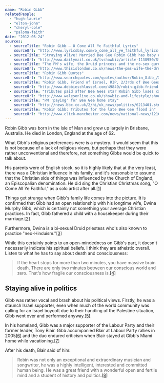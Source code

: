```yaml
---
name: "Robin Gibb"
relatedPeople:
  - "hugh-laurie"
  - "elton-john"
  - "cheryl-cole"
  - "paloma-faith"
date: "2012-05-24"
sources:
  - sourceTitle: "Robin Gibb – O Come All Ye Faithful Lyrics"
    sourceUrl: "http://www.lyricsbay.com/o_come_all_ye_faithful_lyrics-robin_gibb.html"
  - sourceTitle: "Straying Alive! Married Bee Gee Robin Gibb has baby with live-in housekeeper 26 years his junior"
    sourceUrl: "http://www.dailymail.co.uk/tvshowbiz/article-1138950/Straying-Alive-Married-Bee-Gee-Robin-Gibb-baby-live-housekeeper-26-years-junior.html"
  - sourceTitle: "The PM's wife, the Druid princess and the no-sex guru"
    sourceUrl: "http://www.thisislondon.co.uk/news/the-pms-wife-the-druid-priestess-and-the-nosex-guru-7081498.html"
  - sourceTitle: "Robin Gibb Quotes"
    sourceUrl: "http://www.searchquotes.com/quotes/author/Robin_Gibb_/3/"
  - sourceTitle: "Robin Gibb, Friend of Israel, RIP, 2/3rds of Bee Gees Gone"
    sourceUrl: "http://www.debbieschlussel.com/49849/robin-gibb-friend-of-israel-rip-23-bee-gees-gone/"
  - sourceTitle: "Tributes paid after Bee Gees star Robin Gibb loses cancer fight"
    sourceUrl: "http://www.walesonline.co.uk/showbiz-and-lifestyle/showbiz/2012/05/21/tributes-paid-after-bee-gees-star-robin-gibb-loses-cancer-fight-91466-31012641/#ixzz1vVtHgLXW"
  - sourceTitle: "PM 'paying' for Bee Gee home stay"
    sourceUrl: "http://news.bbc.co.uk/2/hi/uk_news/politics/6213401.stm"
  - sourceTitle: "Robin Gibb: Tributes for the late Bee Gee flood in"
    sourceUrl: "http://www.click-manchester.com/news/national-news/1216342-robin-gibb-tributes-for-the-late-bee-gee-flood-in.html"
---
```


Robin Gibb was born in the Isle of Man and grew up largely in Brisbane, Australia. He died in London, England at the age of 62.

What Gibb's religious preferences were is a mystery. It would seem that this is not because of a lack of religious views, but perhaps that they were rather unconventional and therefore, not something Gibbs would be quick to talk about.

His parents were of English stock, so it is highly likely that at the very least, there was a Christian influence in his family, and it's reasonable to assume that the Christian side of things was influenced by the Church of England, an Episcopalian denomination. He did sing the Christian Christmas song, "O Come All Ye Faithful," as a solo artist after all.<a class="source-citation" href="http://www.lyricsbay.com/o_come_all_ye_faithful_lyrics-robin_gibb.html" title="Robin Gibb – O Come All Ye Faithful Lyrics">[1]</a>

Things get strange when Gibb's family life comes into the picture. It is confirmed that Gibb had an open relationship with his longtime wife, Dwina Murphy Gibb, which is certainly not something your average Christian practices. In fact, Gibb fathered a child with a housekeeper during their marriage.<a class="source-citation" href="http://www.dailymail.co.uk/tvshowbiz/article-1138950/Straying-Alive-Married-Bee-Gee-Robin-Gibb-baby-live-housekeeper-26-years-junior.html" title="Straying Alive! Married Bee Gee Robin Gibb has baby with live-in housekeeper 26 years his junior">[2]</a>

Furthermore, Dwina is a bi-sexual Druid priestess who's also known to practice "neo-Hinduism."<a class="source-citation" href="http://www.thisislondon.co.uk/news/the-pms-wife-the-druid-priestess-and-the-nosex-guru-7081498.html" title="The PM&apos;s wife, the Druid princess and the no-sex guru">[3]</a>

While this certainly points to an open-mindedness on Gibb's part, it doesn't necessarily indicate his spiritual beliefs. I think they are atheistic overall. Listen to what he has to say about death and consciousness:

>If the heart stops for more than two minutes, you have massive brain death. There are only two minutes between our conscious world and zero. That's how fragile our consciousness is.<a class="source-citation" href="http://www.searchquotes.com/quotes/author/Robin_Gibb_/3/" title="Robin Gibb Quotes">[4]</a>

## Staying alive in politics

Gibb was rather vocal and brash about his political views. Firstly, he was a staunch Israel supporter, even when much of the world community was calling for an Israel boycott due to their handling of the Palestine situation, Gibb went over and performed anyway.<a class="source-citation" href="http://www.debbieschlussel.com/49849/robin-gibb-friend-of-israel-rip-23-bee-gees-gone/" title="Robin Gibb, Friend of Israel, RIP, 2/3rds of Bee Gees Gone">[5]</a>

In his homeland, Gibb was a major supporter of the Labour Party and their former leader, Tony Blair. Gibb accompanied Blair at Labour Party rallies in 2005<a class="source-citation" href="http://www.walesonline.co.uk/showbiz-and-lifestyle/showbiz/2012/05/21/tributes-paid-after-bee-gees-star-robin-gibb-loses-cancer-fight-91466-31012641/#ixzz1vVtHgLXW" title="Tributes paid after Bee Gees star Robin Gibb loses cancer fight">[6]</a> and the duo endured criticism when Blair stayed at Gibb's Miami home while vacationing.<a class="source-citation" href="http://news.bbc.co.uk/2/hi/uk_news/politics/6213401.stm" title="PM &apos;paying&apos; for Bee Gee home stay">[7]</a>

After his death, Blair said of him:

>Robin was not only an exceptional and extraordinary musician and songwriter, he was a highly intelligent, interested and committed human being. He was a great friend with a wonderful open and fertile mind and a student of history and politics.<a class="source-citation" href="http://www.click-manchester.com/news/national-news/1216342-robin-gibb-tributes-for-the-late-bee-gee-flood-in.html" title="Robin Gibb: Tributes for the late Bee Gee flood in">[8]</a>